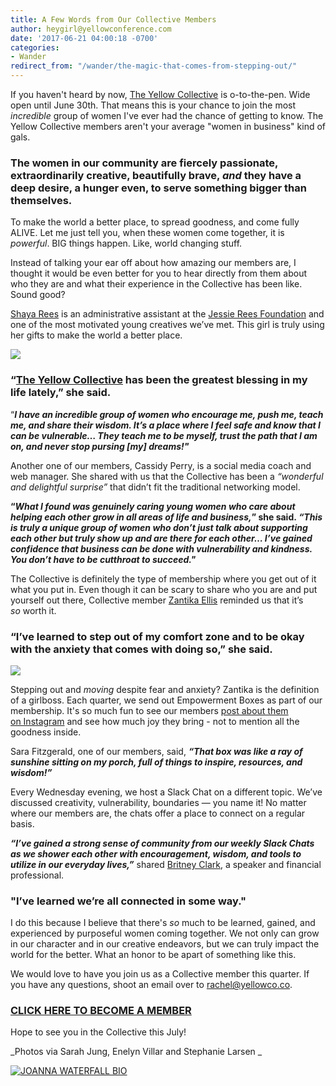```yaml
---
title: A Few Words from Our Collective Members
author: heygirl@yellowconference.com
date: '2017-06-21 04:00:18 -0700'
categories:
- Wander
redirect_from: "/wander/the-magic-that-comes-from-stepping-out/"
---
```


If you haven't heard by now, [The Yellow Collective](https://yellowco.myshopify.com/collections/the-yellow-collective) is o-to-the-pen. Wide open until June 30th. That means this is your chance to join the most _incredible_ group of women I've ever had the chance of getting to know. The Yellow Collective members aren't your average "women in business" kind of gals.

### The women in our community are fiercely passionate, extraordinarily creative, beautifully brave, _and_ they have a deep desire, a hunger even, to serve something bigger than themselves.

To make the world a better place, to spread goodness, and come fully ALIVE. Let me just tell you, when these women come together, it is _powerful_. BIG things happen. Like, world changing stuff.

Instead of talking your ear off about how amazing our members are, I thought it would be even better for you to hear directly from them about who they are and what their experience in the Collective has been like. Sound good?

[Shaya Rees](https://www.instagram.com/shayarees/) is an administrative assistant at the [Jessie Rees Foundation](http://negu.org/) and one of the most motivated young creatives we’ve met. This girl is truly using her gifts to make the world a better place.

[![](http://yellowco.co/wp-content/uploads/2017/06/Screen-Shot-2017-06-20-at-8.49.25-AM.png)](http://yellowco.co/wp-content/uploads/2017/06/Screen-Shot-2017-06-20-at-8.49.25-AM.png)

### **“[The Yellow Collective](http://yellowcollective.co/) has been the greatest blessing in my life lately,” she said.**

“**_I have an incredible group of women who encourage me, push me, teach me, and share their wisdom. It’s a place where I feel safe and know that I can be vulnerable… They teach me to be myself, trust the path that I am on, and never stop pursing [my] dreams!"_**

Another one of our members, Cassidy Perry, is a social media coach and web manager. She shared with us that the Collective has been a _“wonderful and delightful surprise”_ that didn’t fit the traditional networking model.

**“_What I found was genuinely caring young women who care about helping each other grow in all areas of life and business,_” she said. _“This is truly a unique group of women who don’t just talk about supporting each other but truly show up and are there for each other… I’ve gained confidence that business can be done with vulnerability and kindness. You don’t have to be cutthroat to succeed."_**

The Collective is definitely the type of membership where you get out of it what you put in. Even though it can be scary to share who you are and put yourself out there, Collective member [Zantika Ellis](https://www.instagram.com/flyingfreediaries/) reminded us that it’s _so_ worth it.

### “**I’ve learned to step out of my comfort zone and to be okay with the anxiety that comes with doing so,**” she said.

[![](http://yellowco.co/wp-content/uploads/2017/06/Screen-Shot-2017-06-20-at-8.59.30-AM.png)](http://yellowco.co/wp-content/uploads/2017/06/Screen-Shot-2017-06-20-at-8.59.30-AM.png)

Stepping out and _moving_ despite fear and anxiety? Zantika is the definition of a girlboss. Each quarter, we send out Empowerment Boxes as part of our membership. It's so much fun to see our members [post about them on Instagram](https://www.instagram.com/explore/tags/yellowcollective/) and see how much joy they bring - not to mention all the goodness inside.

Sara Fitzgerald, one of our members, said, _**“That box was like a ray of sunshine sitting on my porch, full of things to inspire, resources, and wisdom!”**_

Every Wednesday evening, we host a Slack Chat on a different topic. We’ve discussed creativity, vulnerability, boundaries — you name it! No matter where our members are, the chats offer a place to connect on a regular basis.

_**“I’ve gained a strong sense of community from our weekly Slack Chats as we shower each other with encouragement, wisdom, and tools to utilize in our everyday lives,”**_ shared [Britney Clark](https://www.instagram.com/britneylclark/), a speaker and financial professional.

### **"I’ve learned we’re all connected in some way."**

I do this because I believe that there's _so_ much to be learned, gained, and experienced by purposeful women coming together. We not only can grow in our character and in our creative endeavors, but we can truly impact the world for the better. What an honor to be apart of something like this.

We would love to have you join us as a Collective member this quarter. If you have any questions, shoot an email over to rachel@yellowco.co.

### [CLICK HERE TO BECOME A MEMBER](https://yellowco.myshopify.com/collections/the-yellow-collective)

Hope to see you in the Collective this July!

_Photos via Sarah Jung, Enelyn Villar and Stephanie Larsen _

[![JOANNA WATERFALL BIO](http://yellowco.co/wp-content/uploads/2017/05/JOANNA-WATERFALL-BIO.jpg)](https://www.instagram.com/joannawaterfall/)
